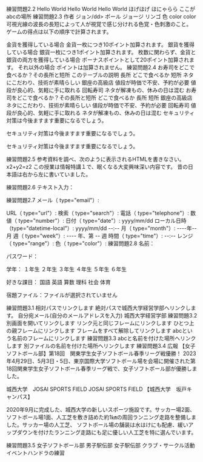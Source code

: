 練習問題2.2
Hello World
Hello World
Hello World
ほげほげ
ほにゃらら
ここがabcの場所
練習問題2.3
作者
ジョン/dd>
ポール
ジョージ
リンゴ
色
color
color
可視光線の波長の長短によって人が視覚で感じ分けれる色覚・色刺激のこと。
ゲームの得点は以下の順序で計算されます。

金貨を獲得している場合
金貨一枚につき10ポイント加算されます。
銀貨を獲得している場合
銀貨一枚につき1ポイント加算されます。
枚数に関わらず、金貨と銀貨の両方を獲得している場合
ボーナスポイントとして20ポイント加算されます。
それ以外の場合
ポイントは加算されません。
練習問題2.4
お寿司をどこで食べるか？その長所と短所
このテーブルの説明
長所	どこで食べるか	短所
ネタにこだわり、技術が素晴らしい	銀座の高級店	値段が時価で不安、予約が必要
値段が良心的、気軽に手に取れる	回転寿司	ネタが解凍もの、休みの日は混む
お寿司をどこで食べるか？その長所と短所
どこで食べるか	長所	短所
銀座の高級店	ネタにこだわり、技術が素晴らしい	値段が時価で不安、予約が必要
回転寿司	値段が良心的、気軽に手に取れる	ネタが解凍もの、休みの日は混む
セキュリティ対策は今後ますます重要になるでしょう。

セキュリティ対策は今後ますます重要になるでしょう。

セキュリティ対策は今後ますます重要になるでしょう。

練習問題2.5
参考資料を調べ、次のように表示されるHTMLを書きなさい。
x2+y2=z2
この授業は情報特講１で、眠くなる大変興味深い内容です。
昔の日本語は右から左に書いていました。

練習問題2.6
テキスト入力：

練習問題2.7
メール（ type="email"）:

URL（ type="url"）:
検索（ type="search"）:
電話（ type="telephone"）:
数値（ type="number"）:
日付（ type="date"）:
yyyy/mm/dd
ローカル日時 （type="datetime-local"）:
yyyy/mm/dd --:--
月（ type="month"）:
----年--月
週（ type="week"）:
---- 年、第 -- 週
時間（ type="time"）:
--:--
レンジ（ type="range"）:
色（ type="color"）:
練習問題2.8
名前：

パスワード：

学年： １年生 ２年生 ３年生 ４年生 ５年生 ６年生

好きな課目： 国語 英語 算数 理科 社会 体育

宿題ファイル：ファイルが選択されていません

 

練習問題3.1
相対パスでリンクします
絶対パスで城西大学経営学部へリンクします。
自分宛メール(自分のメールアドレスを入力)
城西大学経営学部
練習問題3.2
別画面を開いてリンクします
リンク元と同じフレームにリンクします
ひとつ上の親フレームにリンクします
フレームをすべて解除してリンクします
abcという名前のフレームにリンクします
練習問題3.3
abcと名前を付けた場所へリンクします
別ファイルの名前を付けた場所へリンクします
練習問題3.4
広報
【女子ソフトボール部】第18回　関東学生女子ソフトボール春季リーグ戦優勝！
2023年4月29日、5月3日・5日、東京国際大学ソフトボール場を会場に開催された第18回関東学生女子ソフトボール春季リーグ戦で、女子ソフトボール部が優勝しました。

城西大学　JOSAI SPORTS FIELD
JOSAI SPORTS FIELD 【城西大学　坂戸キャンパス】

2020年9月に完成した、城西大学の新しいスポーツ施設です。サッカー場2面、ソフトボール場1面、人工芝を敷き詰めた約1㎞の周回ランニング走路を整備しました。サッカー場の人工芝、 ソフトボール場の舗装は水はけにも配慮、緩いアップダウンを付けたランニング走路にも足に優しい人工芝を特に選んでいます。

練習問題3.5
女子ソフトボール部
男子駅伝部
女子駅伝部
クラブ・サークル活動
イベントハンドラの練習

